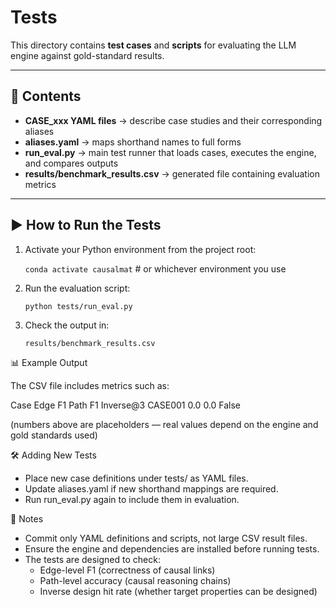 # Tests

This directory contains **test cases** and **scripts** for evaluating the LLM engine against gold-standard results.

---

## 📂 Contents
- **CASE\_xxx YAML files** → describe case studies and their corresponding aliases  
- **aliases.yaml** → maps shorthand names to full forms  
- **run_eval.py** → main test runner that loads cases, executes the engine, and compares outputs  
- **results/benchmark_results.csv** → generated file containing evaluation metrics

---

## ▶️ How to Run the Tests

1. Activate your Python environment from the project root:
   
   `conda activate causalmat`   # or whichever environment you use

2. Run the evaluation script:

   `python tests/run_eval.py`

3. Check the output in:

   `results/benchmark_results.csv`

📊 Example Output

The CSV file includes metrics such as:

Case	Edge F1	Path F1	Inverse@3
CASE001	0.0	0.0	False

(numbers above are placeholders — real values depend on the engine and gold standards used)

🛠️ Adding New Tests

- Place new case definitions under tests/ as YAML files.
- Update aliases.yaml if new shorthand mappings are required.
- Run run_eval.py again to include them in evaluation.

📝 Notes

- Commit only YAML definitions and scripts, not large CSV result files.
- Ensure the engine and dependencies are installed before running tests.
- The tests are designed to check:
  - Edge-level F1 (correctness of causal links)
  - Path-level accuracy (causal reasoning chains)
  - Inverse design hit rate (whether target properties can be designed)
